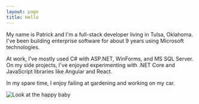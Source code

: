 ```yaml
---
layout: page
title: Hello
---
```

My name is Patrick and I'm a full-stack developer living in Tulsa, Oklahoma. I've been building enterprise software for about 9 years using Microsoft technologies.

At work, I've mostly used C# with ASP.NET, WinForms, and MS SQL Server. On my side projects, I've enjoyed experimenting with .NET Core and JavaScript libraries like Angular and React.

In my spare time, I enjoy failing at gardening and working on my car.

<div class="text-center">
  <img src="../assets/images/patrick.jpg" class="w-2/3" alt="Look at the happy baby">
</div>